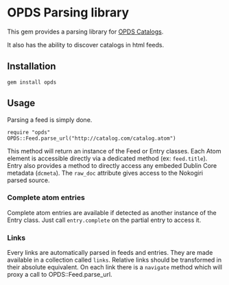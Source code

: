 OPDS Parsing library
====================

This gem provides a parsing library for [OPDS Catalogs](http://opds-spec.org).

It also has the ability to discover catalogs in html feeds.

Installation
------------

	gem install opds


Usage
-----

Parsing a feed is simply done. 

	require "opds"
	OPDS::Feed.parse_url("http://catalog.com/catalog.atom")

This method will return an instance of the Feed or Entry classes. Each Atom element is accessible directly via a dedicated method (ex: `feed.title`). Entry also provides a method to directly access any embeded Dublin Core metadata (`dcmeta`). The `raw_doc` attribute gives access to the Nokogiri parsed source.

### Complete atom entries ###

Complete atom entries are available if detected as another instance of the Entry class. Just call `entry.complete` on the partial entry to access it.

### Links ###

Every links are automatically parsed in feeds and entries. They are made available in a collection called `links`. Relative links should be transformed in their absolute equivalent. On each link there is a `navigate` method which will proxy a call to OPDS::Feed.parse_url.


